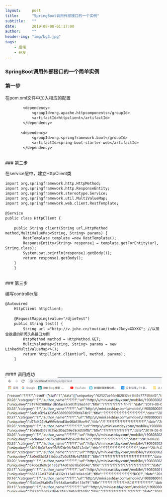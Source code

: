 ```yaml
---
layout:     post
title:      "SpringBoot调用外部接口的一个实例"
subtitle:   ""
date:       2019-08-08-01:17:00
author:     ""
header-img: "img/bg3.jpg"
tags:
    - 后端
    - 开发
---
```


### SpringBoot调用外部接口的一个简单实例

### 第一步

在pom.xml文件中加入相应的配置

```
		<dependency>
            <groupId>org.apache.httpcomponents</groupId>
            <artifactId>httpclient</artifactId>
        </dependency>

​		<dependency>
​            <groupId>org.springframework.boot</groupId>
​            <artifactId>spring-boot-starter-web</artifactId>
​        </dependency>
```

<br>
### 第二步

在service层中，建立HttpClient类

	import org.springframework.http.HttpMethod;
	import org.springframework.http.ResponseEntity;
	import org.springframework.stereotype.Service;
	import org.springframework.util.MultiValueMap;
	import org.springframework.web.client.RestTemplate;
	
	@Service
	public class HttpClient {
	
		public String client(String url,HttpMethod method,MultiValueMap<String, String> params) {
			RestTemplate template =new RestTemplate();
			ResponseEntity<String> response1 = template.getForEntity(url, String.class);
			System.out.println(response1.getBody());
			return response1.getBody();
		}
		}

<br>
### 第三步

编写controller层

	@Autowired
		HttpClient httpClient;
		
		@RequestMapping(value="/djieTest")
		public String test() {
			String url ="http://v.juhe.cn/toutiao/index?key=XXXXX"; //以聚合数据的新闻头条接口为例
			HttpMethod method = HttpMethod.GET;
			MultiValueMap<String, String> params = new LinkedMultiValueMap<>();
			return httpClient.client(url, method, params);
		}

<br>
#### 调用成功
<img src="/img/in-post/1565197781086.png">